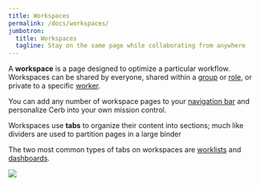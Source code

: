 ```yaml
---
title: Workspaces
permalink: /docs/workspaces/
jumbotron:
  title: Workspaces
  tagline: Stay on the same page while collaborating from anywhere
---
```


A **workspace** is a page designed to optimize a particular workflow.  Workspaces can be shared by everyone, shared within a [group](/docs/groups/) or [role](/docs/roles/), or private to a specific [worker](/docs/workers/).

You can add any number of workspace pages to your [navigation bar](/docs/navigation/#pages) and personalize Cerb into your own mission control.

Workspaces use **tabs** to organize their content into sections; much like dividers are used to partition pages in a large binder

The two most common types of tabs on workspaces are [worklists](/docs/worklists/) and [dashboards](/docs/dashboards/).

<div class="cerb-screenshot">
<img src="/assets/images/docs/using-cerb/workspaces/workspace-home.png" class="screenshot">
</div>
